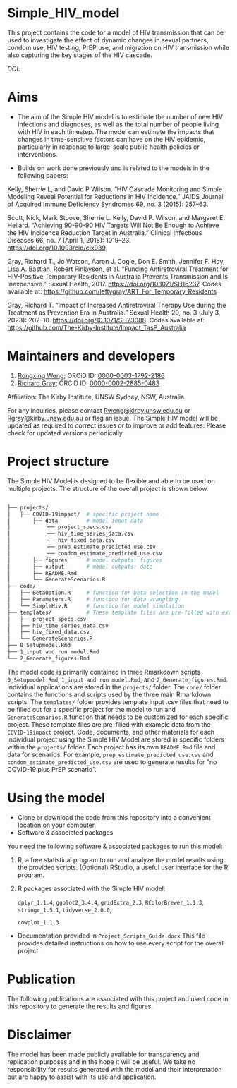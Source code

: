 # Simple_HIV_model

This project contains the code for a model of HIV transmission that can be used to investigate the effect of dynamic changes in sexual partners, condom use, HIV testing, PrEP use, and migration on HIV transmission while also capturing the key stages of the HIV cascade. 

*DOI*: 


# Aims
- The aim of the Simple HIV model is to estimate the number of new HIV infections and diagnoses, as well as the total number of people living with HIV in each timestep. The model can estimate the impacts that changes in time-sensitive factors can have on the HIV epidemic, particularly in response to large-scale public health policies or interventions.

- Builds on work done previously and is related to the models in the following papers:

Kelly, Sherrie L, and David P Wilson. “HIV Cascade Monitoring and Simple Modeling Reveal Potential for Reductions in HIV Incidence.” JAIDS Journal of Acquired Immune Deficiency Syndromes 69, no. 3 (2015): 257–63.

Scott, Nick, Mark Stoové, Sherrie L. Kelly, David P. Wilson, and Margaret E. Hellard. “Achieving 90-90-90 HIV Targets Will Not Be Enough to Achieve the HIV Incidence Reduction Target in Australia.” Clinical Infectious Diseases 66, no. 7 (April 1, 2018): 1019–23. https://doi.org/10.1093/cid/cix939.

Gray, Richard T., Jo Watson, Aaron J. Cogle, Don E. Smith, Jennifer F. Hoy, Lisa A. Bastian, Robert Finlayson, et al. “Funding Antiretroviral Treatment for HIV-Positive Temporary Residents in Australia Prevents Transmission and Is Inexpensive.” Sexual Health, 2017. https://doi.org/10.1071/SH16237.
Codes available at: https://github.com/leftygray/ART_For_Temporary_Residents

Gray, Richard T. “Impact of Increased Antiretroviral Therapy Use during the Treatment as Prevention Era in Australia.” Sexual Health 20, no. 3 (July 3, 2023): 202–10. https://doi.org/10.1071/SH23088.
Codes available at: https://github.com/The-Kirby-Institute/Impact_TasP_Australia


# Maintainers and developers
1. [Rongxing Weng](https://github.com/RongxingW); ORCiD ID: [0000-0003-1792-2186](https://orcid.org/0000-0003-1792-2186) 
1. [Richard Gray](https://github.com/leftygray); ORCiD ID: [0000-0002-2885-0483](https://orcid.org/0000-0002-2885-0483) 

Affiliation: The Kirby Institute, UNSW Sydney, NSW, Australia

For any inquiries, please contact Rweng@kirby.unsw.edu.au or Rgray@kirby.unsw.edu.au or flag an issue. The Simple HIV model will be updated as required to correct issues or to improve or add features. Please check for updated versions periodically.


# Project structure 
The Simple HIV Model is designed to be flexible and able to be used on multiple projects. 
The structure of the overall project is shown below.

```bash

├── projects/              
│   ├── COVID-19impact/  # specific project name         
│       ├── data         # model input data
│           ├── project_specs.csv
│           ├── hiv_time_series_data.csv
│           ├── hiv_fixed_data.csv
│           ├── prep_estimate_predicted_use.csv
│           └── condom_estimate_predicted_use.csv
│       ├── figures      # model outputs: figures
│       ├── output       # model outputs: data   
│       ├── README.Rmd
│       └── GenerateScenarios.R 
├── code/
│   ├── BetaOption.R     # function for beta selection in the model
│   ├── Parameters.R     # function for data wrangling 
│   └── SimpleHiv.R      # function for model simulation
├── templates/           # These template files are pre-filled with example data from the `COVID-19impact` project.
│   ├── project_specs.csv
│   ├── hiv_time_series_data.csv
│   ├── hiv_fixed_data.csv
│   └── GenerateScenarios.R 
├── 0_Setupmodel.Rmd
├── 1_input and run model.Rmd
└── 2_Generate_figures.Rmd

```

The model code is primarily contained in three Rmarkdown scripts `0_Setupmodel.Rmd`, `1_input and run model.Rmd`, and `2_Generate_figures.Rmd`.
Individual applications are stored in the `projects/` folder. The `code/` folder contains the functions and scripts used by the three main Rmarkdown scripts.
The `templates/` folder provides template input .csv files that need to be filled out for a specific project for the model to run and `GenerateScenarios.R` function that needs to be customized for each specific project. 
These template files are pre-filled with example data from the `COVID-19impact` project.
Code, documents, and other materials for each individual project using the Simple HIV Model are stored in specific folders within the `projects/` folder. 
Each project has its own `README.Rmd` file and data for scenarios. For example, `prep_estimate_predicted_use.csv` and `condom_estimate_predicted_use.csv` are used to generate results for "no COVID-19 plus PrEP scenario".


# Using the model
- Clone or download the code from this repository into a convenient location on your computer.
- Software & associated packages

You need the following software & associated packages to run this model:
1. R, a free statistical program to run and analyze the model results using the provided scripts. (Optional) RStudio, a useful user interface for the R program.
2. R packages associated with the Simple HIV model: 

    `dplyr_1.1.4`, `ggplot2_3.4.4`, `gridExtra_2.3`, `RColorBrewer_1.1.3`, `stringr_1.5.1`, `tidyverse_2.0.0`,
 
    `cowplot_1.1.3` 
    
- Documentation provided in `Project_Scripts_Guide.docx`
This file provides detailed instructions on how to use every script for the overall project. 


# Publication
The following publications are associated with this project and used code in this repository to generate the results and figures.


# Disclaimer
The model has been made publicly available for transparency and replication purposes and in the hope it will be useful. We take no responsibility for results generated with the model and their interpretation but are happy to assist with its use and application.


